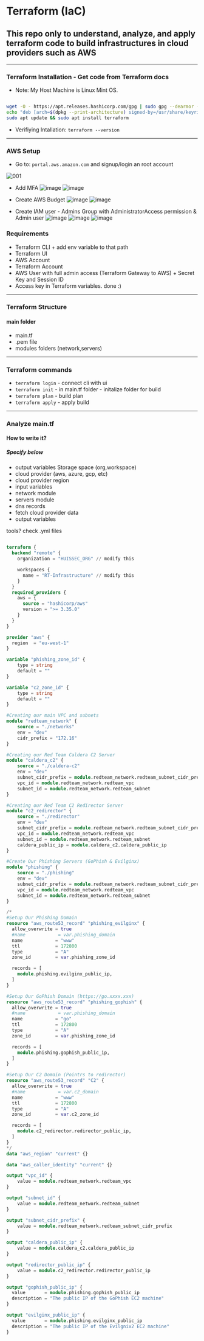 # Terraform (IaC)
## This repo only to understand, analyze, and apply terraform code to build infrastructures in cloud providers such as AWS
---
### Terraform Installation - Get code from Terraform docs
* Note: My Host Machine is Linux Mint OS.

```sh

wget -O - https://apt.releases.hashicorp.com/gpg | sudo gpg --dearmor -o /usr/share/keyrings/hashicorp-archive-keyring.gpg
echo "deb [arch=$(dpkg --print-architecture) signed-by=/usr/share/keyrings/hashicorp-archive-keyring.gpg] https://apt.releases.hashicorp.com $(grep -oP '(?<=UBUNTU_CODENAME=).*' /etc/os-release || lsb_release -cs) main" | sudo tee /etc/apt/sources.list.d/hashicorp.list
sudo apt update && sudo apt install terraform
```

- Verifiying Intallation: ``` terraform --version ```

---

### AWS Setup
- Go to: ```portal.aws.amazon.com``` and signup/login an root account

![001](https://github.com/user-attachments/assets/5f45c3c6-2e5f-4950-9f72-d5b542ad0054)

- Add MFA
![image](https://github.com/user-attachments/assets/74f81dd2-703f-4f14-9c55-24c9f1c426f9)
![image](https://github.com/user-attachments/assets/4739a5bf-eecb-4ce6-9c31-2afb8e3c2b54)

                                                                                                       
- Create AWS Budget
![image](https://github.com/user-attachments/assets/f573f9c5-1654-40e6-81ff-b82217502815)
![image](https://github.com/user-attachments/assets/3d5222f5-25ee-4179-9a16-08c022cac0b2)

- Create IAM user - Admins Group with AdministratorAccess permission & Admin user
![image](https://github.com/user-attachments/assets/aa18f635-a679-4bdc-bc9c-9935b6453e0f)
![image](https://github.com/user-attachments/assets/85e5e787-57b2-440e-bef8-d9ccdc4aa6e1)
![image](https://github.com/user-attachments/assets/995bcb99-a2b0-40c7-8850-9a00453aa00a)


### Requirements
- Terraform CLI + add env variable to that path
- Terraform UI 
- AWS Account 
- Terraform Account
- AWS User with full admin access (Terraform Gateway to AWS) + Secret Key and Session ID
- Access key in Terraform variables. done :)
---
### Terraform Structure
#### main folder
- main.tf
- .pem file 
- modules folders (network,servers)
---
### Terraform commands
- `terraform login` - connect cli with ui
- `terraform init` - in main.tf folder - initalize folder for build
- `terraform plan` - build plan
- `terraform apply` - apply build
---
### Analyze main.tf
#### How to write it?
##### Specify below
- output variables Storage space (org,workspace)
- cloud provider (aws, azure, gcp, etc)
- cloud provider region
- input variables 
- network module
- servers module
- dns records
- fetch cloud provider data
- output variables

tools? check .yml files
```tf

terraform {
  backend "remote" {
    organization = "HUISSEC_ORG" // modify this 

    workspaces {
      name = "RT-Infrastructure" // modify this 
    }
  }
  required_providers {
    aws = {
      source = "hashicorp/aws"
      version = ">= 3.35.0"
    }
  }
}

provider "aws" {
  region  = "eu-west-1"
}

variable "phishing_zone_id" {
    type = string
    default = ""
}

variable "c2_zone_id" {
    type = string
    default = ""
}

#Creating our main VPC and subnets
module "redteam_network" {
    source = "./networks"
    env = "dev"
    cidr_prefix = "172.16"
}

#Creating our Red Team Caldera C2 Server
module "caldera_c2" {
    source = "./caldera-c2"
    env = "dev"
    subnet_cidr_prefix = module.redteam_network.redteam_subnet_cidr_prefix
    vpc_id = module.redteam_network.redteam_vpc
    subnet_id = module.redteam_network.redteam_subnet
}

#Creating our Red Team C2 Redirector Server
module "c2_redirector" {
    source = "./redirector"
    env = "dev"
    subnet_cidr_prefix = module.redteam_network.redteam_subnet_cidr_prefix
    vpc_id = module.redteam_network.redteam_vpc
    subnet_id = module.redteam_network.redteam_subnet
    caldera_public_ip = module.caldera_c2.caldera_public_ip
}

#Create Our Phishing Servers (GoPhish & Evilginx)
module "phishing" {
    source = "./phishing"
    env = "dev"
    subnet_cidr_prefix = module.redteam_network.redteam_subnet_cidr_prefix
    vpc_id = module.redteam_network.redteam_vpc
    subnet_id = module.redteam_network.redteam_subnet
}

/*
#Setup Our Phishing Domain
resource "aws_route53_record" "phishing_evilginx" {
  allow_overwrite = true
  #name            = var.phishing_domain
  name            = "www"
  ttl             = 172800
  type            = "A"
  zone_id         = var.phishing_zone_id

  records = [
    module.phishing.evilginx_public_ip,
  ]
}

#Setup Our GoPhish Domain (https://go.xxxx.xxx)
resource "aws_route53_record" "phishing_gophish" {
  allow_overwrite = true
  #name            = var.phishing_domain
  name            = "go"
  ttl             = 172800
  type            = "A"
  zone_id         = var.phishing_zone_id

  records = [
    module.phishing.gophish_public_ip,
  ]
}

#Setup Our C2 Domain (Pointrs to redirector)
resource "aws_route53_record" "C2" {
  allow_overwrite = true
  #name            = var.c2_domain
  name            = "www"
  ttl             = 172800
  type            = "A"
  zone_id         = var.c2_zone_id

  records = [
    module.c2_redirector.redirector_public_ip,
  ]
}
*/
data "aws_region" "current" {}

data "aws_caller_identity" "current" {}

output "vpc_id" {
    value = module.redteam_network.redteam_vpc
} 

output "subnet_id" {
    value = module.redteam_network.redteam_subnet
} 

output "subnet_cidr_prefix" {
    value = module.redteam_network.redteam_subnet_cidr_prefix
} 

output "caldera_public_ip" {
    value = module.caldera_c2.caldera_public_ip
} 

output "redirector_public_ip" {
    value = module.c2_redirector.redirector_public_ip
} 

output "gophish_public_ip" {
  value       = module.phishing.gophish_public_ip
  description = "The public IP of the GoPhish EC2 machine"
}

output "evilginx_public_ip" {
  value       = module.phishing.evilginx_public_ip
  description = "The public IP of the Evilgnix2 EC2 machine"
}

```
